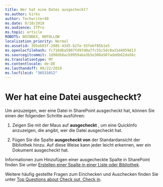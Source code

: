 ```yaml
---
title: Wer hat eine Datei ausgecheckt?
ms.author: kirks
author: Techwriter40
ms.date: 9/10/2018
ms.audience: ITPro
ms.topic: article
ROBOTS: NOINDEX, NOFOLLOW
localization_priority: Normal
ms.assetid: 395eb03f-2885-43d5-b2fe-55febf85b1e5
ms.openlocfilehash: fc718d6a5907fd97d0a7fc55c5dc8a31d4959d13
ms.sourcegitcommit: 1d98db8acb9959aba3b5e308a567ade6b62da56c
ms.translationtype: MT
ms.contentlocale: de-DE
ms.lasthandoff: 08/22/2019
ms.locfileid: "36531012"
---
```

# <a name="who-has-a-file-checked-out"></a>Wer hat eine Datei ausgecheckt?

Um anzuzeigen, wer eine Datei in SharePoint ausgecheckt hat, können Sie einen der folgenden Schritte ausführen:
  
1. Zeigen Sie mit der Maus auf **ausgecheckt** , um eine QuickInfo anzuzeigen, die angibt, wer die Datei ausgecheckt hat. 
    
2. Fügen Sie die Spalte **ausgecheckt von** der Standardansicht der Bibliothek hinzu. Auf diese Weise kann jeder leicht erkennen, wer ein Dokument ausgecheckt hat. 
    
Informationen zum Hinzufügen einer ausgecheckte Spalte in SharePoint finden Sie unter [Erstellen einer Spalte in einer Liste oder Bibliothek](https://go.microsoft.com/fwlink/?linkid=2019591). 
  
Weitere häufig gestellte Fragen zum Einchecken und Auschecken finden Sie unter [Top Questions about Check out, Check in](https://go.microsoft.com/fwlink/?linkid=2018786).
  

